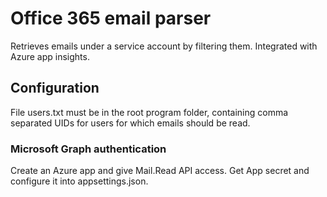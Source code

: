 # Office 365 email parser
Retrieves emails under a service account by filtering them.
Integrated with Azure app insights.

## Configuration
File users.txt must be in the root program folder, containing comma separated UIDs for users for which emails should be read. 

### Microsoft Graph authentication
Create an Azure app and give Mail.Read API access. Get App secret and configure it into appsettings.json.
